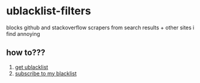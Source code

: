 # ublacklist-filters
blocks github and stackoverflow scrapers from search results + other sites i find annoying

## how to???
1. [get ublacklist](https://iorate.github.io/ublacklist)
2. [subscribe to my blacklist](https://iorate.github.io/ublacklist/subscribe?name=detachhead's%20blacklist&url=https%3A%2F%2Fraw.githubusercontent.com%2Fdetachhead%2Fublacklist-filters%2Fmaster%2Fblacklist.txt)
